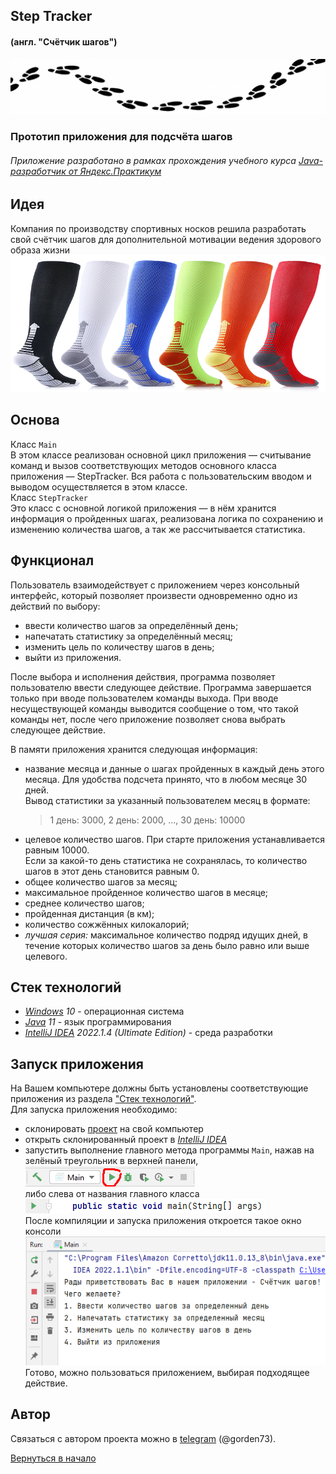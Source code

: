 ## Step Tracker
#### (англ. "Счётчик шагов")
![Steps](Steps.png)

### Прототип приложения для подсчёта шагов

###### Приложение разработано в рамках прохождения учебного курса [Java-разработчик от Яндекс.Практикум](https://practicum.yandex.ru/java-developer/)
## Идея
Компания по производству спортивных носков решила разработать свой счётчик шагов для дополнительной
мотивации ведения здорового образа жизни
<br>![Socks](Socks.png)

## Основа
Класс `Main`
<br>В этом классе реализован основной цикл приложения — считывание команд и вызов
соответствующих методов основного класса приложения — StepTracker. Вся работа с пользовательским
вводом и выводом осуществляется в этом классе.
<br>Класс `StepTracker`
<br>Это класс с основной логикой приложения — в нём хранится информация о пройденных шагах, реализована
логика по сохранению и изменению количества шагов, а так же рассчитывается статистика.

## Функционал
Пользователь взаимодействует с приложением через консольный интерфейс, который позволяет произвести
одновременно одно из действий по выбору:
- ввести количество шагов за определённый день;
- напечатать статистику за определённый месяц;
- изменить цель по количеству шагов в день;
- выйти из приложения.

После выбора и исполнения действия, программа позволяет пользователю ввести следующее
  действие. Программа завершается только при вводе пользователем команды выхода. При вводе
  несуществующей команды выводится сообщение о том, что такой команды нет, после чего
  приложение позволяет снова выбрать следующее действие.

В памяти приложения хранится следующая информация:
- название месяца и данные о шагах пройденных в каждый день этого месяца. Для удобства подсчета 
  принято, что в любом месяце 30 дней.
<br>Вывод статистики за указанный пользователем месяц в формате:
  >1 день: 3000, 2 день: 2000, ..., 30 день: 10000
- целевое количество шагов. При старте приложения устанавливается равным 10000.
<br>Если за какой-то день статистика не сохранялась, то количество шагов в этот день становится 
  равным 0.
- общее количество шагов за месяц;
- максимальное пройденное количество шагов в месяце;
- среднее количество шагов;
- пройденная дистанция (в км);
- количество сожжённых килокалорий;
- _лучшая серия:_ максимальное количество подряд идущих дней, в течение которых количество шагов 
за день было равно или выше целевого.

## Стек технологий
- *[Windows](https://www.microsoft.com/ru-ru/software-download/windows10) 10* - операционная
система
- *[Java](https://www.java.com/ru/) 11* - язык программирования
- *[IntelliJ IDEA](https://www.jetbrains.com/ru-ru/idea/download/?ysclid=l8l4s0cdro888284513#section=windows) 2022.1.4 (Ultimate Edition)* - среда разработки

## Запуск приложения
На Вашем компьютере должны быть установлены соответствующие приложения из раздела ["Стек
технологий"](#стек-технологий).
<br>Для запуска приложения необходимо:
- склонировать [проект](https://github.com/gorden73/Step-Tracker) на свой компьютер
- открыть склонированный проект в *[IntelliJ IDEA](https://www.jetbrains.com/ru-ru/idea/download/?ysclid=l8l4s0cdro888284513#section=windows)*
- запустить выполнение главного метода программы `Main`, нажав на зелёный треугольник в верхней 
  панели, 
<br>![MainRunExample1](RunMainMethodExample1.png)
<br>либо слева от названия главного класса
<br>![MainRunExample2](RunMainMethodExample2.png)
<br>После компиляции и запуска приложения откроется такое окно консоли
<br>![RunApplication](RunApplication.png)
<br>Готово, можно пользоваться приложением, выбирая подходящее действие.


## Автор
Связаться с автором проекта можно в [telegram](https://web.telegram.org/) (@gorden73).

[Вернуться в начало](#step-tracker)